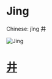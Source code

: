 # Jing

Chinese: jǐng 井

![Jing](https://88o.io/wp-content/uploads/2018/09/48-e4ba95jing.jpg)

# [井](./e4ba95jing_cn.md)
